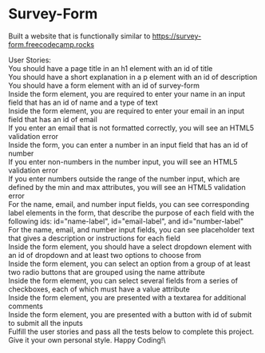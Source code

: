 # Survey-Form

Built a website that is functionally similar to https://survey-form.freecodecamp.rocks

User Stories:\
You should have a page title in an h1 element with an id of title \
You should have a short explanation in a p element with an id of description \
You should have a form element with an id of survey-form\
Inside the form element, you are required to enter your name in an input field that has an id of name and a type of text\
Inside the form element, you are required to enter your email in an input field that has an id of email\
If you enter an email that is not formatted correctly, you will see an HTML5 validation error\
Inside the form, you can enter a number in an input field that has an id of number\
If you enter non-numbers in the number input, you will see an HTML5 validation error\
If you enter numbers outside the range of the number input, which are defined by the min and max attributes, you will see an HTML5 validation error\
For the name, email, and number input fields, you can see corresponding label elements in the form, that describe the purpose of each field with the following ids: id="name-label", id="email-label", and id="number-label"\
For the name, email, and number input fields, you can see placeholder text that gives a description or instructions for each field\
Inside the form element, you should have a select dropdown element with an id of dropdown and at least two options to choose from\
Inside the form element, you can select an option from a group of at least two radio buttons that are grouped using the name attribute\
Inside the form element, you can select several fields from a series of checkboxes, each of which must have a value attribute\
Inside the form element, you are presented with a textarea for additional comments\
Inside the form element, you are presented with a button with id of submit to submit all the inputs\
Fulfill the user stories and pass all the tests below to complete this project. Give it your own personal style. Happy Coding!\
